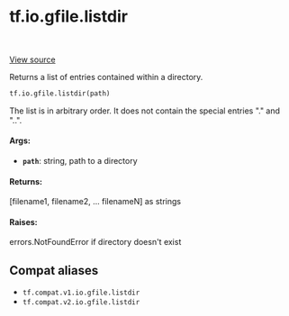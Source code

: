 <div itemscope itemtype="http://developers.google.com/ReferenceObject">
<meta itemprop="name" content="tf.io.gfile.listdir" />
<meta itemprop="path" content="Stable" />
</div>

# tf.io.gfile.listdir

<!-- Insert buttons and diff -->

<table class="tfo-notebook-buttons tfo-api" align="left">
</table>

<a target="_blank" href="/code/stable/tensorflow/python/lib/io/file_io.py">View source</a>



Returns a list of entries contained within a directory.

``` python
tf.io.gfile.listdir(path)
```



<!-- Placeholder for "Used in" -->

The list is in arbitrary order. It does not contain the special entries "."
and "..".

#### Args:


* <b>`path`</b>: string, path to a directory


#### Returns:

[filename1, filename2, ... filenameN] as strings



#### Raises:

errors.NotFoundError if directory doesn't exist


## Compat aliases

* `tf.compat.v1.io.gfile.listdir`
* `tf.compat.v2.io.gfile.listdir`


